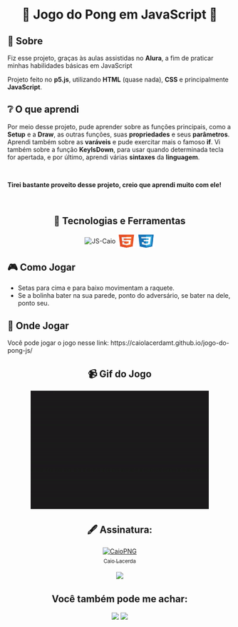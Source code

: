 <h1 align=center>🏓 Jogo do Pong em JavaScript 🏓</h1>

<h2> 📌 Sobre <br></h2>
<p>Fiz esse projeto, graças às aulas assistidas no <b>Alura</b>, a fim de praticar minhas habilidades básicas em JavaScript</p>
<p>Projeto feito no <b>p5.js</b>, utilizando <b>HTML</b> (quase nada), <b>CSS</b> e principalmente <b>JavaScript</b>.</p>

<h2> ❔ O que aprendi </h2>
<p>Por meio desse projeto, pude aprender sobre as funções principais, como a <b>Setup</b> e a <b>Draw</b>, as outras funções, suas <b>propriedades</b> e seus <b>parâmetros</b>. Aprendi também sobre as <b>varáveis</b> e pude exercitar mais o famoso <b>if</b>. Vi também sobre a função <b>KeyIsDown</b>, para usar quando determinada tecla for apertada, e por último, aprendi várias <b>sintaxes</b> da <b>linguagem</b>.</p><br>
<p><b> Tirei bastante proveito desse projeto, creio que aprendi muito com ele!</b> </p><br>

<div align="center">
<h2> 🔧 Tecnologias e Ferramentas </h2>
<img align="center" alt="JS-Caio" height="30" width="40" src="https://cdn.jsdelivr.net/gh/devicons/devicon/icons/javascript/javascript-plain.svg"/>
<img align="center" alt="Caio-HTML" height="30" width="40" src="https://raw.githubusercontent.com/devicons/devicon/master/icons/html5/html5-original.svg">
<img align="center" alt="Caio-CSS" height="30" width="40" src="https://raw.githubusercontent.com/devicons/devicon/master/icons/css3/css3-original.svg">
</div> 

##

<h2> 🎮 Como Jogar </h2>
<div>
  <ul>
    <li>Setas para cima e para baixo movimentam a raquete.</li>
    <li>Se a bolinha bater na sua parede, ponto do adversário, se bater na dele, ponto seu.</li>
  <ul>
 </div>
    
 <h2> 🔗 Onde Jogar </h2>
    <p> Você pode jogar o jogo nesse link: https://caiolacerdamt.github.io/jogo-do-pong-js/ </p>

##

<div align="center">
  <h2> 📹 Gif do Jogo </h2>
  <img width="400" src="https://github.com/caiolacerdamt/jogo-do-pong-js/blob/main/gif%20jogo%20pong.gif?raw=true">
    </div>
  
 <div align="center">
  <h2> 🖋 Assinatura: </h2>
  <a href="https://github.com/caiolacerdamt"><img align="center" alt="CaioPNG" width="140" src="https://user-images.githubusercontent.com/122616615/225480551-032ab453-4f73-4978-b666-9432ba0e68ba.jpeg"><br><sub align="center">Caio Lacerda</sub>
  </a><br><br>
  <a href="https://github.com/caiolacerdamt"><img src="https://img.shields.io/badge/GitHub-100000?style=for-the-badge&logo=github&logoColor=white"></a>
  </div>
  
  <div align="center">
    <h2> Você também pode me achar: </h2>
<a href= https://www.linkedin.com/in/caio-lacerda-6445b8262/><img src="https://img.shields.io/badge/LinkedIn-0077B5?style=for-the-badge&logo=linkedin&logoColor=white"></a>
 <a href="https://instagram.com/caiolmt" target="_blank"><img src="https://img.shields.io/badge/-Instagram-%23E4405F?style=for-the-badge&logo=instagram&logoColor=white" target="_blank"></a>
</div>	

